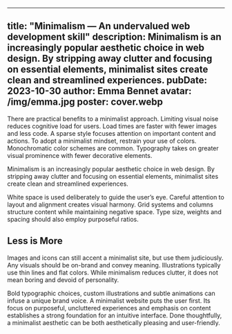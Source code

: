 
---
title: "Minimalism — An undervalued web development skill"
description: Minimalism is an increasingly popular aesthetic choice in web design. By stripping away clutter and focusing on essential elements, minimalist sites create clean and streamlined experiences.
pubDate: 2023-10-30
author: Emma Bennet
avatar: /img/emma.jpg
poster: cover.webp
---

There are practical benefits to a minimalist approach. Limiting visual noise reduces cognitive load for users. Load times are faster with fewer images and less code. A sparse style focuses attention on important content and actions.
To adopt a minimalist mindset, restrain your use of colors. Monochromatic color schemes are common. Typography takes on greater visual prominence with fewer decorative elements.

Minimalism is an increasingly popular aesthetic choice in web design. By stripping away clutter and focusing on essential elements, minimalist sites create clean and streamlined experiences.

White space is used deliberately to guide the user’s eye. Careful attention to layout and alignment creates visual harmony. Grid systems and columns structure content while maintaining negative space. Type size, weights and spacing should also employ purposeful ratios.

## Less is More

Images and icons can still accent a minimalist site, but use them judiciously. Any visuals should be on-brand and convey meaning. Illustrations typically use thin lines and flat colors. While minimalism reduces clutter, it does not mean boring and devoid of personality.

Bold typographic choices, custom illustrations and subtle animations can infuse a unique brand voice. A minimalist website puts the user first. Its focus on purposeful, uncluttered experiences and emphasis on content establishes a strong foundation for an intuitive interface. Done thoughtfully, a minimalist aesthetic can be both aesthetically pleasing and user-friendly.